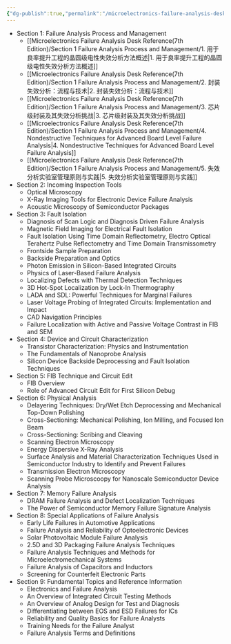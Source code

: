 ```yaml
---
{"dg-publish":true,"permalink":"/microelectronics-failure-analysis-desk-reference-7th-edition/content/"}
---
```



- Section 1: Failure Analysis Process and Management 
	- [[Microelectronics Failure Analysis Desk Reference(7th Edition)/Section 1 Failure Analysis Process and Management/1. 用于良率提升工程的晶圆级电性失效分析方法概述\|1. 用于良率提升工程的晶圆级电性失效分析方法概述]]
	- [[Microelectronics Failure Analysis Desk Reference(7th Edition)/Section 1 Failure Analysis Process and Management/2. 封装失效分析：流程与技术\|2. 封装失效分析：流程与技术]]
	- [[Microelectronics Failure Analysis Desk Reference(7th Edition)/Section 1 Failure Analysis Process and Management/3. 芯片级封装及其失效分析挑战\|3. 芯片级封装及其失效分析挑战]]
	- [[Microelectronics Failure Analysis Desk Reference(7th Edition)/Section 1 Failure Analysis Process and Management/4. Nondestructive Techniques for Advanced Board Level Failure Analysis\|4. Nondestructive Techniques for Advanced Board Level Failure Analysis]]
	- [[Microelectronics Failure Analysis Desk Reference(7th Edition)/Section 1 Failure Analysis Process and Management/5. 失效分析实验室管理原则与实践\|5. 失效分析实验室管理原则与实践]]
- Section 2: Incoming Inspection Tools
	- Optical Microscopy
	- X-Ray Imaging Tools for Electronic Device Failure Analysis
	- Acoustic Microscopy of Semiconductor Packages
- Section 3: Fault Isolation
	- Diagnosis of Scan Logic and Diagnosis Driven Failure Analysis
	- Magnetic Field Imaging for Electrical Fault Isolation
	- Fault Isolation Using Time Domain Reflectometry, Electro Optical Terahertz Pulse Reflectometry and Time Domain Transmissometry
	- Frontside Sample Preparation
	- Backside Preparation and Optics
	- Photon Emission in Silicon-Based Integrated Circuits
	- Physics of Laser-Based Failure Analysis
	- Localizing Defects with Thermal Detection Techniques
	- 3D Hot-Spot Localization by Lock-In Thermography
	- LADA and SDL: Powerful Techniques for Marginal Failures
	- Laser Voltage Probing of Integrated Circuits: Implementation and Impact
	- CAD Navigation Principles
	- Failure Localization with Active and Passive Voltage Contrast in FIB and SEM
- Section 4: Device and Circuit Characterization
	- Transistor Characterization: Physics and Instrumentation
	- The Fundamentals of Nanoprobe Analysis
	- Silicon Device Backside Deprocessing and Fault Isolation Techniques
- Section 5: FIB Technique and Circuit Edit
	- FIB Overview
	- Role of Advanced Circuit Edit for First Silicon Debug
- Section 6: Physical Analysis
	- Delayering Techniques: Dry/Wet Etch Deprocessing and Mechanical Top-Down Polishing
	- Cross-Sectioning: Mechanical Polishing, Ion Milling, and Focused Ion Beam
	- Cross-Sectioning: Scribing and Cleaving
	- Scanning Electron Microscopy
	- Energy Dispersive X-Ray Analysis
	- Surface Analysis and Material Characterization Techniques Used in Semiconductor Industry to Identify and Prevent Failures
	- Transmission Electron Microscopy
	- Scanning Probe Microscoopy for Nanoscale Semiconductor Device Analysis
- Section 7: Memory Failure Analysis 
	- DRAM Failure Analysis and Defect Localization Techniques
	- The Power of Semiconductor Memory Failure Signature Analysis
- Section 8: Special Applications of Failure Analysis
	- Early Life Failures in Automotive Applications
	- Failure Analysis and Reliability of Optoelectronic Devices
	- Solar Photovoltaic Module Failure Analysis
	- 2.5D and 3D Packaging Failure Analysis Techniques
	- Failure Analysis Techniques and Methods for Microelectromechanical Systems
	- Failure Analysis of Capacitors and Inductors
	- Screening for Counterfeit Electronic Parts
- Section 9: Fundamental Topics and Reference Information
	- Electronics and Failure Analysis
	- An Overview of Integrated Circuit Testing Methods
	- An Overview of Analog Design for Test and Diagnosis
	- Differentiating between EOS and ESD Failures for ICs
	- Reliability and Quality Basics for Failure Analysts
	- Training Needs for the Failure Analyst
	- Failure Analysis Terms and Definitions